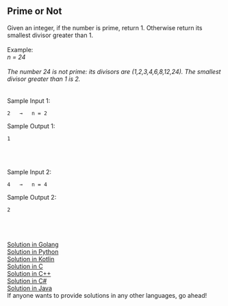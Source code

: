 ## Prime or Not

Given an integer, if the number is prime, return 1. Otherwise return its smallest divisor greater than 1.
<br>
<br>
Example: <br>
<i>
n = 24 <br>
<br>
The number 24 is not prime: its divisors are (1,2,3,4,6,8,12,24). The smallest divisor greater than 1 is 2.
</i>
<br>
<br>
<br>
Sample Input 1:
```
2   →   n = 2
```
Sample Output 1:
```
1
```

<br>
<br>


Sample Input 2:
```
4   →   n = 4
```
Sample Output 2:
```
2
```

<br>
<br>
<br>
<a href = "https://github.com/aaryarajoju/cu-hackerrank/blob/main/Test-1%20(5%20Nov%202020)/Test/Q3.%20Prime%20or%20Not/PrimeOrNot.go">Solution in Golang</a><br>
<a href = "https://github.com/aaryarajoju/cu-hackerrank/blob/main/Test-1%20(5%20Nov%202020)/Test/Q3.%20Prime%20or%20Not/PrimeOrNot.py">Solution in Python</a><br>
<a href = "https://github.com/aaryarajoju/cu-hackerrank/blob/main/Test-1%20(5%20Nov%202020)/Test/Q3.%20Prime%20or%20Not/PrimeOrNot.kt">Solution in Kotlin</a><br>
<a href = "https://github.com/aaryarajoju/cu-hackerrank/blob/main/Test-1%20(5%20Nov%202020)/Test/Q3.%20Prime%20or%20Not/PrimeOrNot.c">Solution in C</a><br>
<a href = "https://github.com/aaryarajoju/cu-hackerrank/blob/main/Test-1%20(5%20Nov%202020)/Test/Q3.%20Prime%20or%20Not/PrimeOrNot.cpp">Solution in C++</a><br>
<a href = "https://github.com/aaryarajoju/cu-hackerrank/blob/main/Test-1%20(5%20Nov%202020)/Test/Q3.%20Prime%20or%20Not/PrimeOrNot.cs">Solution in C#</a><br>
<a href = "https://github.com/aaryarajoju/cu-hackerrank/blob/main/Test-1%20(5%20Nov%202020)/Test/Q3.%20Prime%20or%20Not/PrimeOrNot.java">Solution in Java</a><br>
If anyone wants to provide solutions in any other languages, go ahead!
